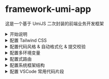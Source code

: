 # framework-umi-app

这是一个基于 UmiJS 二次封装的前端业务开发框架

<!-- 开始说明 -->
<details>
<summary>开始说明</summary>

## 依赖项
| 名称      | 使用版本    |
| ----------- | ----------- |
| node.js     | 16.0.0      |
| npm         | 7.10.0      |
| umi         | 3.5.35      |
| react       | 17.x        |
| react-dom   | 17.x        |

## 安装依赖

``` bash
npm install
```

## 启动服务

``` bash
npm run start
npm run start:dev
npm run start:pre
npm run start:prod
```
## 打包编译

``` bash
npm run build
npm run build:dev
npm run build:pre
npm run build:prod
```
</details>

<!-- 配置 Tailwind CSS -->
<details>
<summary>配置 Tailwind CSS</summary>

## 安装兼容 PostCSS7 版本的 Tailwind CSS
```bash
npm install --save-dev tailwindcss@npm:@tailwindcss/postcss7-compat
```

## 配置文件
`.umirc.ts`
``` js
extraPostCSSPlugins: [
  require('tailwindcss')({
    config: './tailwind.config.ts',
  }),
],
```

`tailwind.config.ts`
``` ts
/** @type {import('tailwindcss').Config} */
module.exports = {
  content: ['./src/**/*.{js,jsx,ts,tsx}'],
  theme: {
    extend: {},
  },
  plugins: [],
};
```

## 全局引入
`./src/global.less`
``` less
@tailwind utilities;
```

## 使用方法
`./src/pages/index.tsx`
``` tsx
<h1 className="text-3xl font-bold underline">
  Hello world!
</h1>
```

## 问题解决

```
问：
引入@tailwind utilities; 编辑器警告 Unknown at rule @tailwindcss(unknownAtRules)

答：
`.vscode/settings.json`
{
  "less.lint.unknownAtRules": "ignore"
}
```
</details>

<details>
<summary>配置代码风格 & 自动格式化 & 提交校验</summary>

## 配置思路
- prettier 负责代码美化
- eslint 负责代码质量检测
- vscode 负责保存代码自动校验和格式化
- git-hooks 负责代码提交前的校验

## 安装依赖
``` bash
npm install --save-dev eslint-plugin-prettier @umijs/fabric
```
## 配置文件
`.vscode/settings.json`
``` json
{
  "editor.defaultFormatter": "esbenp.prettier-vscode",
  "editor.formatOnSave": true,
}
```

`package.json`
``` json
{
  "scripts": {
    "lint:js": "eslint --cache --ext .js,.jsx,.ts,.tsx --format=pretty ./src",
    "lint:prettier": "prettier -c --write src/**/* --end-of-line auto",
    "lint:style": "stylelint src/**/*.less --syntax less"
  },
  "lint-staged": {
    "**/*.{js,jsx,tsx,ts,less,md,json}": [
      "npm run prettier"
    ],
    "**/*.{js,jsx,tsx,ts}": [
      "npm run lint:js"
    ],
    "**/*.{css,less}": [
      "npm run lint:style"
    ],
    "*.ts?(x)": [
      "prettier --parser=typescript --write"
    ]
  }
}
```

`.eslintrc.js`
``` js
module.exports = {
  extends: [require.resolve('@umijs/fabric/dist/eslint')],
  globals: {},
  plugins: ['prettier'],
  rules: {
    'prettier/prettier': 'error',
  },
};
```
`.prettierrc.js`
``` js
const fabric = require('@umijs/fabric');

module.exports = {
  ...fabric.prettier,
};
```
`.stylelintrc.js`
``` js
const fabric = require('@umijs/fabric');

module.exports = {
  ...fabric.stylelint,
  rules: {
    'at-rule-no-unknown': [
      true,
      {
        ignoreAtRules: ['tailwind'],
      },
    ],
  },
};
```
</details>

<details>
<summary>配置多环境变量</summary>

## 安装依赖
`npm install --save-dev cross-env`

## 配置文件
`package.json`
``` json
"start": "npm run start:dev",
"start:dev": "cross-env UMI_ENV=dev umi dev",
"start:pre": "cross-env UMI_ENV=pre umi dev",
"start:prod": "cross-env UMI_ENV=prod umi dev",
"build": "npm run build:dev",
"build:dev": "cross-env UMI_ENV=dev umi build",
"build:pre": "cross-env UMI_ENV=pre umi build",
"build:prod": "cross-env UMI_ENV=prod umi build",
```
`.umirc.dev.ts`
``` ts
export default {
  define: {
    globalConfig: {
      UMI_CUSTOM_ENV: 'dev',
      UMI_BASE_API: 'http://www.dev.com',
    },
  },
};
```
`.umirc.pre.ts`
``` ts
export default {
  define: {
    globalConfig: {
      UMI_CUSTOM_ENV: 'pre',
      UMI_BASE_API: 'http://www.pre.com',
    },
  },
};
```
`.umirc.prod.ts`
``` ts
export default {
  define: {
    globalConfig: {
      UMI_CUSTOM_ENV: 'prod',
      UMI_BASE_API: 'http://www.prod.com',
    },
  },
};
```
## 类型提示
`typings.d.ts`
``` ts
declare const globalConfig: {
  UMI_CUSTOM_ENV: string;
  UMI_BASE_API: string;
  // ...
};
```

## 使用方法
`index.tsx`
``` tsx
console.log(globalConfig.UMI_CUSTOM_ENV);

export default function IndexPage() {
  return (
    <div>
      <h1>{globalConfig.UMI_BASE_API}</h1>
    </div>
  );
}
```
</details>

<details>
<summary>配置式路由</summary>

## 配置文件
`.umirc.ts`
``` ts
import { defineConfig } from 'umi';
import routes from './src/routes';

export default defineConfig({
  routes,
});
```

`./src/routes/index.ts`
``` ts
import common from './common';
import user from './user';

export default [
  {
    path: '/',
    component: '@/pages/_layout',
    routes: [
      ...common,
      ...user,
      { component: '@/pages/_not-found' }
    ],
  },
];
```
`./src/routes/common.ts`
``` ts
export default [
  { path: '/', component: '@/pages/home' },
  { path: '/login', title: '登录页面', component: '@/pages/_login', meta: {}},
];
```
`./src/routes/user.ts`
``` ts
export default [
  { path: '/user', title: '用户管理', component: '@/pages/user' },
];
```

## 问题解决
``` ts
问：
运行时怎么全局监听路由切换？

答：
`./src/app.tsx`
export function onRouteChange({ matchedRoutes }: { matchedRoutes: any[] }) {
  if (matchedRoutes.length) {
    document.title = matchedRoutes[matchedRoutes.length - 1].route.title ?? '';
  }
}

问：
怎么配置整体框架结构和嵌套路由？

答：
`./src/pages/_layout/index.tsx`
import { withRouter } from 'umi';

export default withRouter((props: any) => {
  // 不带整体布局结构的视图
  if (['/login'].includes(props.location.pathname)) {
    return <div>{props.children}</div>;
  }

  // 带整体布局结构的视图
  return (
    <>
      <div>Header</div>
      {props.children}
      <div>Footer</div>
    </>
  );
});
```
</details>

<details>
<summary>配置系统框架结构</summary>
</details>

<details>
<summary>配置 VSCode 常用代码片段</summary>
</details>

<!-- <details>
<summary>Summary</summary>
</details> -->
